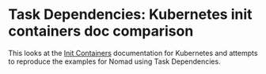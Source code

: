# Task Dependencies: Kubernetes init containers doc comparison

This looks at the [Init Containers](https://kubernetes.io/docs/concepts/workloads/pods/init-containers/) documentation for Kubernetes and attempts to reproduce the
examples for Nomad using Task Dependencies.
